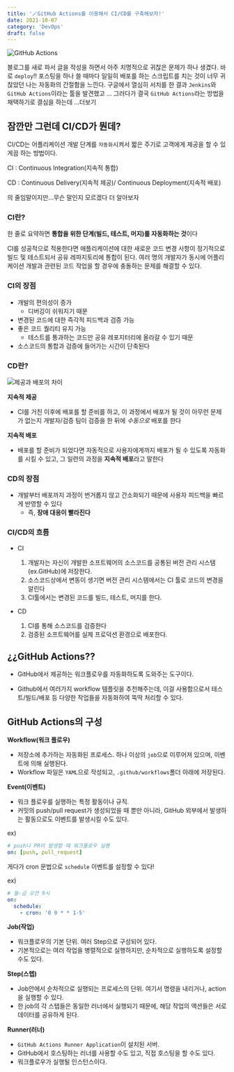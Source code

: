 ```yaml
---
title: '🪄GitHub Actions를 이용해서 CI/CD를 구축해보자!'
date: 2021-10-07
category: 'DevOps'
draft: false
---
```


![GitHub Actions](https://media.vlpt.us/images/lingodingo/post/6faf3011-da9b-431b-980a-7324f1ffbc11/android-github-actions-setup-image-35b6a79fea4a7289acb6796cd4ad05b4.png)

블로그를 새로 파서 글을 작성을 하면서 아주 치명적으로 귀찮은 문제가 하나 생겼다. 바로
`deploy`!! 포스팅을 하나 쓸 때마다 일일히 배포를 하는 스크립트를 치는 것이 너무 귀찮았던 나는 자동화의 간절함을 느낀다. 구글에서 열심히 서치를 한 결과 `Jenkins`와 `GitHub Actions`이라는 툴을 발견했고 ... 그러다가 결국 `GitHub Actions`라는 방법을 채택하기로 결심을 하는데 ...더보기

## 잠깐만 그런데 CI/CD가 뭔데?

CI/CD는 어플리케이션 개발 단계를 `자동화`시켜서 짧은 주기로 고객에게 제공을 할 수 있게끔 하는 방법이다.

CI : Continuous Integration(지속적 통합)

CD : Continuous Delivery(지속적 제공)/ Continuous Deployment(지속적 배포)

의 줄임말이지만...무슨 말인지 모르겠다 더 알아보자

### **CI란?**

한 줄로 요약하면 **통합을 위한 단계(빌드, 테스트, 머지)를 자동화하는 것**이다

CI를 성공적으로 적용한다면 애플리케이션에 대한 새로운 코드 변경 사항이 정기적으로 빌드 및 테스트되서 공유 레파지토리에 통합이 된다. 여러 명의 개발자가 동시에 어플리케이션 개발과 관련된 코드 작업을 할 경우에 충돌하는 문제를 해결할 수 있다.

### CI의 장점

- 개발의 편의성이 증가
  - 디버깅이 쉬워지기 때문
- 변경된 코드에 대한 즉각적 피드백과 검증 가능
- 좋은 코드 퀄리티 유지 가능
  - 테스트를 통과하는 코드만 공유 레포지터리에 올라갈 수 있기 때문
- 소스코드의 통합과 검증에 들어가는 시간이 단축된다

### **CD란?**

![제공과 배포의 차이](https://blog.kakaocdn.net/dn/eeSLmu/btqI9pXqCN8/iIopSPh3KSK1SwhRjkWPf1/img.png)

**지속적 제공**

- CI를 거친 이후에 배포를 할 준비를 하고, 이 과정에서 배포가 될 것이 아무런 문제가 없는지 개발자/검증 팀이 검증을 한 뒤에 _수동으로_ 배포를 한다

**지속적 배포**

- 배포를 할 준비가 되었다면 자동적으로 사용자에게까지 배포가 될 수 있도록 자동화를 시킬 수 있고, 그 일련의 과정을 **지속적 배포**라고 말한다

### CD의 장점

- 개발부터 배포까지 과정이 번거롭지 않고 간소화되기 때문에 사용자 피드백을 빠르게 반영할 수 있다
  - 즉, **장애 대응이 빨라진다**

### CI/CD의 흐름

- CI

  1. 개발자는 자신이 개발한 소프트웨어의 소스코드를 공통된 버전 관리 시스템(ex.GitHub)에 저장한다.
  2. 소스코드상에서 변동이 생기면 버전 관리 시스템에서는 CI 툴로 코드의 변경을 알린다
  3. CI툴에서는 변경된 코드를 빌드, 테스트, 머지를 한다.

- CD
  1. CI를 통해 소스코드를 검증한다
  2. 검증된 소프트웨어를 실제 프로덕션 환경으로 배포한다.

## ¿¿GitHub Actions??

- GitHub에서 제공하는 워크플로우를 자동화하도록 도와주는 도구이다.

- Github에서 여러가지 workflow 템플릿을 추천해주는데, 이걸 사용함으로서 테스트/빌드/배포 등 다양한 작업들을 자동화하여 뚝딱 처리할 수 있다.

## GitHub Actions의 구성

**Workflow(워크 플로우)**

- 저장소에 추가하는 자동화된 프로세스. 하나 이상의 `job`으로 이루어져 있으며, 이벤트에 의해 실행된다.
- Workflow 파일은 `YAML`으로 작성되고, `.github/workflows`폴더 아래에 저장된다.

**Event(이벤트)**

- 워크 플로우를 실행하는 특정 활동이나 규칙.
- 커밋의 push/pull request가 생성되었을 때 뿐만 아니라, GitHub 외부에서 발생하는 활동으로도 이벤트를 발생시킬 수도 있다.

ex)

```yaml
# push나 PR이 발생할 때 워크플로우 실행
on: [push, pull_request]
```

게다가 cron 문법으로 `schedule` 이벤트를 설정할 수 있다!

ex)

```yaml
# 월-금 오전 9시
on:
  schedule:
    - cron: '0 9 * * 1-5'
```

**Job(작업)**

- 워크플로우의 기본 단위. 여러 Step으로 구성되어 있다.
- 기본적으로는 여러 작업을 병렬적으로 실행하지만, 순차적으로 실행하도록 설정할 수도 있다.

**Step(스텝)**

- Job안에서 순차적으로 실행되는 프로세스의 단위. 여기서 명령을 내리거나, action을 실행할 수 있다.
- 한 job의 각 스텝들은 동일한 러너에서 실행되기 때문에, 해당 작업의 액션들은 서로 데이터를 공유하게 된다.

**Runner(러너)**

- `GitHub Actions Runner Application`이 설치된 서버.
- GitHub에서 호스팅하는 러너를 사용할 수도 있고, 직접 호스팅을 할 수도 있다.
- 워크플로우가 실행될 인스턴스이다.
